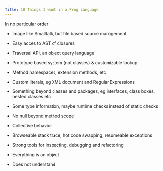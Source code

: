 ```yaml
---
Title: 10 Things I want in a Prog Language
---
```


In no particular order


-  Image like Smalltalk, but file based source management


-  Easy acces to AST of closures


-  Traversal API, an object query language


-  Prototype based system (not classes) & customizable lookup


-  Method namespaces, extension methods, etc


-  Custom literals, eg XML document and Regular Expressions


-  Something beyond classes and packages, eg interfaces, class boxes, nested classes etc


-  Some type information, maybe runtime checks instead of static checks


-  No null beyond method scope


-  Collective behavior


-  Browseable stack trace, hot code swapping, resumeable exceptions


-  Strong tools for inspecting, debugging and refactoring


-  Everything is an object


-  Does not understand
